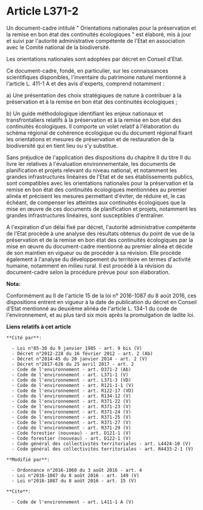 # Article L371-2

Un document-cadre intitulé " Orientations nationales pour la préservation et la remise en bon état des continuités
écologiques " est élaboré, mis à jour et suivi par l'autorité administrative compétente de l'Etat en association avec le
Comité national de la biodiversité. 

Les orientations nationales sont adoptées par décret en Conseil d'Etat. 

Ce document-cadre, fondé, en particulier, sur les connaissances scientifiques disponibles, l'inventaire du patrimoine naturel
mentionné à l'article L. 411-1 A et des avis d'experts, comprend notamment : 

a) Une présentation des choix stratégiques de nature à contribuer à la préservation et à la remise en bon état des
continuités écologiques ; 

b) Un guide méthodologique identifiant les enjeux nationaux et transfrontaliers relatifs à la préservation et à la remise en
bon état des continuités écologiques. Il comporte un volet relatif à l'élaboration du schéma régional de cohérence écologique
ou du document régional fixant les orientations et mesures de préservation et de restauration de la biodiversité qui en tient
lieu ou s'y substitue. 

Sans préjudice de l'application des dispositions du chapitre II du titre II du livre Ier relatives à l'évaluation
environnementale, les documents de planification et projets relevant du niveau national, et notamment les grandes
infrastructures linéaires de l'Etat et de ses établissements publics, sont compatibles avec les orientations nationales pour
la préservation et la remise en bon état des continuités écologiques mentionnées au premier alinéa et précisent les mesures
permettant d'éviter, de réduire et, le cas échéant, de compenser les atteintes aux continuités écologiques que la mise en
œuvre de ces documents de planification et projets, notamment les grandes infrastructures linéaires, sont susceptibles
d'entraîner. 

A l'expiration d'un délai fixé par décret, l'autorité administrative compétente de l'Etat procède à une analyse des résultats
obtenus du point de vue de la préservation et de la remise en bon état des continuités écologiques par la mise en œuvre du
document-cadre mentionné au premier alinéa et décide de son maintien en vigueur ou de procéder à sa révision. Elle procède
également à l'analyse du développement du territoire en termes d'activité humaine, notamment en milieu rural. Il est procédé
à la révision du document-cadre selon la procédure prévue pour son élaboration.

**Nota:**

Conformément au II de l'article 15 de la loi n° 2016-1087 du 8 août 2016, ces dispositions entrent en vigueur à la date de
publication du décret en Conseil d'Etat mentionné au deuxième alinéa de l'article L. 134-1 du code de l'environnement, et au
plus tard six mois après la promulgation de ladite loi.

**Liens relatifs à cet article**

	**Cité par**:

	  - Loi n°85-30 du 9 janvier 1985 - art. 9 bis (V)
	  - Décret n°2012-228 du 16 février 2012 - art. 2 (Ab)
	  - Décret n°2014-45 du 20 janvier 2014 - art. 2 (V)
	  - Décret n°2017-626 du 25 avril 2017 - art. 2
	  - Code de l'environnement - art. D371-2 (Ab)
	  - Code de l'environnement - art. L371-1 (V)
	  - Code de l'environnement - art. L371-3 (VD)
	  - Code de l'environnement - art. R121-1-1 (V)
	  - Code de l'environnement - art. R122-17 (VD)
	  - Code de l'environnement - art. R134-12 (V)
	  - Code de l'environnement - art. R371-22 (V)
	  - Code de l'environnement - art. R371-23 (V)
	  - Code de l'environnement - art. R371-24 (V)
	  - Code de l'environnement - art. R371-25 (V)
	  - Code de l'environnement - art. R371-27 (V)
	  - Code de l'environnement - art. R371-29 (V)
	  - Code forestier (nouveau) - art. D121-1 (V)
	  - Code forestier (nouveau) - art. D122-1 (V)
	  - Code général des collectivités territoriales - art. L4424-10 (V)
	  - Code général des collectivités territoriales - art. R4433-2-1 (V)

	**Modifié par**:

	  - Ordonnance n°2016-1060 du 3 août 2016 - art. 4
	  - Loi n°2016-1087 du 8 août 2016 - art. 149 (V)
	  - Loi n°2016-1087 du 8 août 2016 - art. 15 (V)

	**Cite**:

	  - Code de l'environnement - art. L411-1 A (V)
